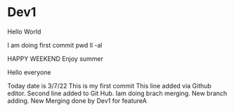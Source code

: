 # Dev1

Hello World

I am doing first commit
pwd
ll -al

HAPPY WEEKEND
Enjoy summer

Hello everyone

Today date is 3/7/22
This is my first commit
This line added via Github editor.
Second line added to Git Hub.
Iam doing brach merging.
New branch adding.
New Merging done by Dev1 for featureA

